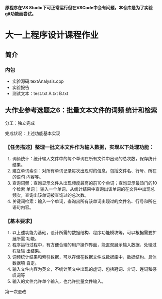 **原程序在VS Studio下可正常运行但在VSCode中会有问题，本仓库是为了实验git功能而尝试。**

# 大一上程序设计课程作业
## 简介
### 内包
- 实验源码:textAnalysis.cpp
- 实验报告
- 测试文本：test.txt A.txt B.txt
## 大作业参考选题之6：批量文本文件的词频 统计和检索

分工：独立完成

完成状况：上述功能基本实现

### 【任务描述】整理一批文本文件作为输入数据，实现以下处理功能：
1. 词频统计：统计输入文件中的每个单词在所有文件中出现的总次数，保存统计结果。
2. 建立单词索引：对所有单词记录每次出现时的信息，包括文件名、行号、所在的语句 内容等。
3. 查询词频：查询显示文件从出现频度最高的前10个单词；查询显示最热门的10个检索 单词；
输入一个单词，从统计结果中查询出该单词的在文件中出现总频次，查询出该单词被查询过的总次数。
4. 关键词检索：输入一个单词，查询出所有该单词出现过的文件名、行号和所在语句内容。
### 【基本要求】
1. 以上述功能为基础，设计所需的数据结构、程序功能模块等，可以根据需要扩展所需 功能。
2. 程序运行过程中，有方便合理的用户操作界面，能直观展示输入数据、处理过程及输 出结果。
3. 词频统计结果和索引数据，可以存储在数据文件或数据库中，数据结构、具体数据项 自定。
4. 输入文件内容为英文，不统计英文中出现的虚词，包括冠词、介词、连词和感叹词等
5. 输入的文件允许单个输入，也允许批量文件输入。

第一次更改
